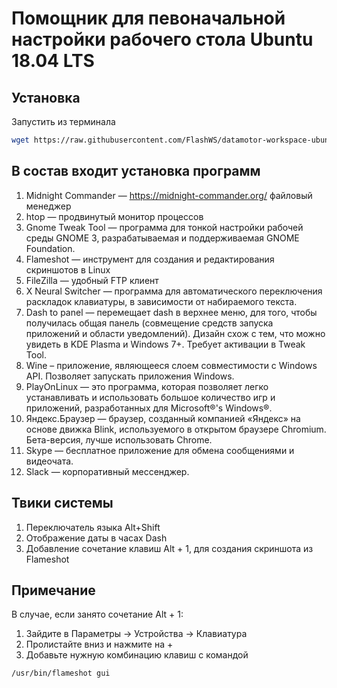 # Помощник для певоначальной настройки рабочего стола Ubuntu 18.04 LTS

## Установка
Запустить из терминала
```bash
wget https://raw.githubusercontent.com/FlashWS/datamotor-workspace-ubuntu/master/src/datamotor-workspace-ubuntu.sh | sudo bash datamotor-workspace-ubuntu.sh
```

## В состав входит установка программ
1. Midnight Commander — https://midnight-commander.org/ файловый менеджер
2. htop — продвинутый монитор процессов
3. Gnome Tweak Tool — программа для тонкой настройки рабочей среды GNOME 3, разрабатываемая и поддерживаемая GNOME Foundation.
4. Flameshot — инструмент для создания и редактирования скриншотов в Linux
5. FileZilla — удобный FTP клиент
6. X Neural Switcher — программа для автоматического переключения раскладок клавиатуры, в зависимости от набираемого текста.
7. Dash to panel — перемещает dash в верхнее меню, для того, чтобы получилась общая панель (совмещение средств запуска приложений и области уведомлений). Дизайн схож с тем, что можно увидеть в KDE Plasma и Windows 7+. Требует активации в Tweak Tool.
8. Wine – приложение, являющееся слоем совместимости с Windows API. Позволяет запускать приложения Windows.
9. PlayOnLinux — это программа, которая позволяет легко устанавливать и использовать большое количество игр и приложений, разработанных для Microsoft®'s Windows®.
10. Яндекс.Браузер — браузер, созданный компанией «Яндекс» на основе движка Blink, используемого в открытом браузере Chromium. Бета-версия, лучше использовать Chrome.
11. Skype — бесплатное приложение для обмена сообщениями и видеочата.
12. Slack —  корпоративный мессенджер.

## Твики системы
1. Переключатель языка Alt+Shift
2. Отображение даты в часах Dash
3. Добавление сочетание клавиш Alt + 1, для создания скриншота из Flameshot

## Примечание
В случае, если занято сочетание Alt + 1:
1. Зайдите в Параметры -> Устройства -> Клавиатура
2. Пролистайте вниз и нажмите на +
3. Добавьте нужную комбинацию клавиш с командой 
```
/usr/bin/flameshot gui
```
